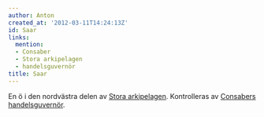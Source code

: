 ```yaml
---
author: Anton
created_at: '2012-03-11T14:24:13Z'
id: Saar
links:
  mention:
  - Consaber
  - Stora arkipelagen
  - handelsguvernör
title: Saar
---
```


En ö i den nordvästra delen av [Stora arkipelagen]. Kontrolleras av [Consabers][] [handelsguvernör].

  [Stora arkipelagen]: Stora_arkipelagen
  [Consabers]: Consaber
  [handelsguvernör]: handelsguvernör
